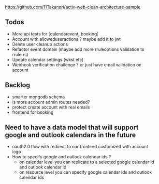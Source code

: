 https://github.com/11Takanori/actix-web-clean-architecture-sample

## Todos

- More api tests for [calendarevent, booking]
- Account with alloweduseractions ? maybe add it to jwt
- Delete user cleanup actions
- Refactor event domain (maybe add more rruleoptions validation to rrule.rs)
- Update calendar settings (wkst etc)
- Webhook verification challenge ? or just have email validation on account

## Backlog

- smarter mongodb schema
- is more account admin routes needed?
- protect create account with real emails
- frontend for booking

## Need to have a data model that will support google and outlook calendars in the future

- oauth2.0 flow with redirect to our frontend customized with account logo
- How to specify google and outlook calendar ids ?
  - on calendar level you can replicate to a selected google calendar id and outlook calendar id
  - on resource level you can specify google calendar ids and outlook calendar ids
